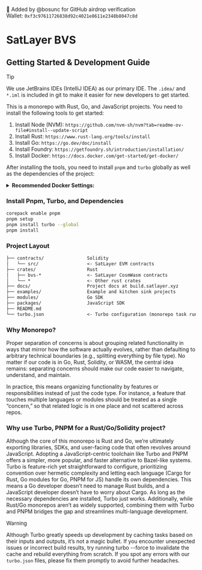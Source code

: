 👋 Added by @bosunc for GitHub airdrop verification  
Wallet: `0xf3c97611726838d92c4021e8611e2348b8047c8d`

# SatLayer BVS

## Getting Started & Development Guide

> [!TIP]  
> We use JetBrains IDEs (IntelliJ IDEA) as our primary IDE.
> The `.idea/` and `*.iml` is included in git to make it easier for new developers to get started.

This is a monorepo with Rust, Go, and JavaScript projects.
You need to install the following tools to get started:

1. Install Node (NVM): `https://github.com/nvm-sh/nvm?tab=readme-ov-file#install--update-script`
2. Install Rust: `https://www.rust-lang.org/tools/install`
3. Install Go: `https://go.dev/doc/install`
4. Install Foundry: `https://getfoundry.sh/introduction/installation/`
5. Install Docker: `https://docs.docker.com/get-started/get-docker/`

After installing the tools, you need to install `pnpm` and `turbo` globally as well as the dependencies of the project:

<details>
<summary><b>Recommended Docker Settings:</b></summary>

Due to heavy usage of Docker,
we recommend a higher defaultKeepStorage setting to avoid running out of disk space too quickly.
And a bigger address pool to have more IP addresses available for Docker containers.

**Docker Engine:**

- `builder.gc.defaultKeepStorage`: `200GB`
- `default-address-pools[0]`: `{"base": "10.32.0.0/12", "size": 26}`

**Resource Allocation:**

- `Memory`: Half of the total memory, ideally above 16GB
- `CPU`: More than 80% of available cores, ideally 7 or more

**Docker Remote Context**

If you have a remote VM or server with Docker installed,
you can offload the Docker builds to that machine by creating a remote context.

```shell
docker context create remote \
  --description "Remote Docker Host" \
  --docker "host=ssh://user@your-instance-ip"
docker context use remote
```

</details>

### Install Pnpm, Turbo, and Dependencies

```sh
corepack enable pnpm
pnpm setup
pnpm install turbo --global
pnpm install
```

### Project Layout

```txt
├── contracts/                Solidity
│   └── src/                  <- SatLayer EVM contracts
├── crates/                   Rust
│   ├── bvs-*                 <- SatLayer CosmWasm contracts
│   └── *                     <- Other rust crates
├── docs/                     Project docs at build.satlayer.xyz
├── examples/                 Example and kitchen sink projects
├── modules/                  Go SDK
├── packages/                 JavaScript SDK
├── README.md
└── turbo.json                <- Turbo configuration (monorepo task runner)
```

### Why Monorepo?

Proper separation of concerns is about grouping related functionality in ways
that mirror how the software actually evolves,
rather than defaulting to arbitrary technical boundaries (e.g., splitting everything by file type).
No matter if our code is in Go, Rust, Solidity, or WASM, the central idea remains:
separating concerns should make our code easier to navigate, understand,
and maintain.

In practice, this means organizing functionality by features or responsibilities instead of just the code type.
For instance, a feature that touches multiple languages or modules should be treated as a single “concern,”
so that related logic is in one place and not scattered across repos.

### Why use Turbo, PNPM for a Rust/Go/Solidity project?

Although the core of this monorepo is Rust and Go, we’re ultimately exporting libraries,
SDKs, and user-facing code that often revolves around JavaScript.
Adopting a JavaScript-centric toolchain like Turbo and PNPM offers a simpler,
more popular, and faster alternative to Bazel-like systems.
Turbo is feature-rich yet straightforward to configure,
prioritizing convention over hermetic complexity and letting each language
(Cargo for Rust, Go modules for Go, PNPM for JS) handle its own dependencies.
This means a Go developer doesn’t need to manage Rust builds,
and a JavaScript developer doesn’t have to worry about Cargo.
As long as the necessary dependencies are installed, Turbo just works.
Additionally, while Rust/Go monorepos aren’t as widely supported,
combining them with Turbo and PNPM bridges the gap and streamlines multi-language development.

> [!WARNING]
> Although Turbo greatly speeds up development by caching tasks based on their inputs and outputs,
> it’s not a magic bullet.
> If you encounter unexpected issues or incorrect build results,
> try running turbo --force to invalidate the cache and rebuild everything from scratch.
> If you spot any errors with our `turbo.json` files, please fix them promptly to avoid further headaches.
